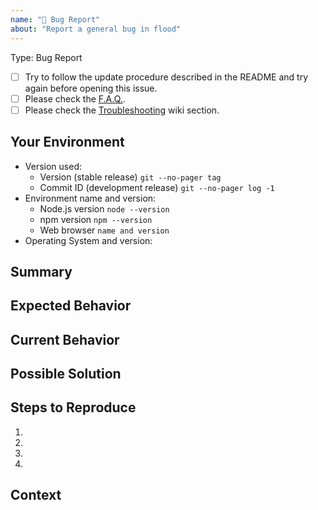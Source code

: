 ```yaml
---
name: "🐞 Bug Report"
about: "Report a general bug in flood"
---
```

Type: Bug Report

- [ ] Try to follow the update procedure described in the README and try again before opening this issue.
- [ ] Please check the [F.A.Q.](https://github.com/Flood-UI/flood/wiki/F.A.Q.).
- [ ] Please check the [Troubleshooting](https://github.com/Flood-UI/flood/wiki/Troubleshooting) wiki section.

## Your Environment
<!--- Include as many relevant details about the environment you experienced the bug in -->
* Version used:
  + Version (stable release) `git --no-pager tag`
  + Commit ID (development release) `git --no-pager log -1`
* Environment name and version:
  + Node.js version `node --version`
  + npm version `npm --version`
  + Web browser `name and version`
* Operating System and version:

## Summary
<!--- Provide a general summary of the issue in the Title above -->

## Expected Behavior
<!--- (Optional) Tell us what should happen -->

## Current Behavior
<!--- (Optional) Tell us what happens instead of the expected behavior -->

## Possible Solution
<!--- (Optional) suggest a fix/reason for the bug, -->
<!--- or ideas how to implement the addition or change -->

## Steps to Reproduce
<!--- Provide a link to a live example, or an unambiguous set of steps to -->
<!--- reproduce this bug. Include code to reproduce, if relevant -->
1.
2.
3.
4.

## Context
<!--- (Optional) What are you trying to accomplish? -->
